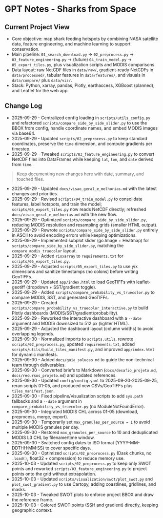 # GPT Notes - Sharks from Space

## Current Project View
- Core objective: map shark feeding hotspots by combining NASA satellite data, feature engineering, and machine learning to support conservation.
- Main pipeline: `01_search_download.py` -> `02_preprocess.py` -> `03_feature_engineering.py` -> (future) `04_train_model.py` -> `05_export_tiles.py`, plus visualization scripts and MODIS comparisons.
- Data layout: raw NetCDF files in `data/raw/`, gradient-ready NetCDFs in `data/processed/`, tabular features in `data/features/`, and visuals in `data/compare/` plus `data/viz/`.
- Stack: Python, xarray, pandas, Plotly, earthaccess, XGBoost (planned), and Leaflet for the web app.

## Change Log
- 2025-09-29 - Centralized config loading in `scripts/utils_config.py` and refactored `scripts/compare_side_by_side_slider.py` to use the BBOX from config, handle coordinate names, and embed MODIS images via base64.
- 2025-09-29 - Updated `scripts/02_preprocess.py` to keep standard coordinates, preserve the `time` dimension, and compute gradients per timestep.
- 2025-09-29 - Tweaked `scripts/03_feature_engineering.py` to convert NetCDF files into DataFrames while keeping `lat`, `lon`, and `date` derived from `time`.

> Keep documenting new changes here with date, summary, and touched files.

- 2025-09-29 - Updated `docs/visao_geral_e_melhorias.md` with the latest changes and priorities.
- 2025-09-29 - Revised `scripts/04_train_model.py` to consolidate features, label hotspots, and train the model; `scripts/05_export_tiles.py` now reads NetCDF directly; refreshed `docs/visao_geral_e_melhorias.md` with the new flow.
- 2025-09-29 - Optimized `scripts/compare_side_by_side_slider.py`, reducing MODIS resolution and resampling grids (smaller HTML output).
- 2025-09-29 - Rewrote `scripts/compare_side_by_side_slider.py` entirely in ASCII to avoid encoding errors while keeping optimizations.
- 2025-09-29 - Implemented subplot slider (go.Image + Heatmap) for `scripts/compare_side_by_side_slider.py`, matching the `compare_modis_truecolor` layout.
- 2025-09-29 - Added `rioxarray` to `requirements.txt` for `scripts/05_export_tiles.py`.
- 2025-09-29 - Adjusted `scripts/05_export_tiles.py` to use y/x dimensions and sanitize timestamps (no colons) before writing GeoTIFFs.
- 2025-09-29 - Updated `app/index.html` to load GeoTIFFs with leaflet-geotiff (dropdown + SST/gradient toggle).
- 2025-09-29 - Added `scripts/compare_probability_vs_truecolor.py` to compare MODIS, SST, and generated GeoTIFFs.
- 2025-09-29 - Created `scripts/compare_probability_vs_truecolor_interactive.py` to build Plotly dashboards (MODIS/SST/gradient/probability).
- 2025-09-29 - Reworked the interactive dashboard with a `--date` argument and MODIS downsized to 512 px (lighter HTML).
- 2025-09-29 - Adjusted the dashboard layout (column widths) to avoid overlapping legends.
- 2025-09-30 - Normalized imports to `scripts.utils`, rewrote `scripts/02_preprocess.py`, updated `requirements.txt`, added `scripts/utils/build_tiles_manifest.py`, and improved `app/index.html` for dynamic manifests.
- 2025-09-30 - Added `docs/guia_solucao.md` to guide the non-technical team through deliverables.
- 2025-09-30 - Converted briefs to Markdown (`docs/desafio_projeto.md`, `docs/recursos_projeto.md`) and updated references.
- 2025-09-30 - Updated `config/config.yaml` to 2025-09-20-2025-09-25, reran scripts 01-05, and produced new CSVs/GeoTIFFs plus `tiles_manifest.json`.
- 2025-09-30 - Fixed pipeline/visualization scripts to add `sys.path` fallbacks and a `--date` argument in `compare_probability_vs_truecolor.py` (no ModuleNotFoundError).
- 2025-09-30 - Integrated MODIS CHL across 01-05 (download, preprocess, merge, export).
- 2025-09-30 - Temporarily set `max_granules_per_source = 1` to avoid multiple MODIS granules per day.
- 2025-09-30 - Restored `max_granules_per_source` to 10 and deduplicated MODIS L3 CHL by filename/time window.
- 2025-09-30 - Switched config dates to ISO format (YYYY-MM-DDTHH:MM:SS) to cover specific days.
- 2025-09-30 - Optimized `scripts/02_preprocess.py` (Dask chunks, no `.load()`, float32 + compression) to reduce memory use.
- 2025-10-03 - Updated `scripts/02_preprocess.py` to keep only SWOT points and reworked `scripts/03_feature_engineering.py` to project points onto the grid without extrapolation.
- 2025-10-03 - Updated `scripts/visualization/swot/plot_swot.py` and `plot_swot_gradient.py` to use Cartopy, adding coastlines, gridlines, and masks.
- 2025-10-03 - Tweaked SWOT plots to enforce project BBOX and draw the reference frame.
- 2025-10-03 - Colored SWOT points (SSH and gradient) directly, keeping geographic context.

